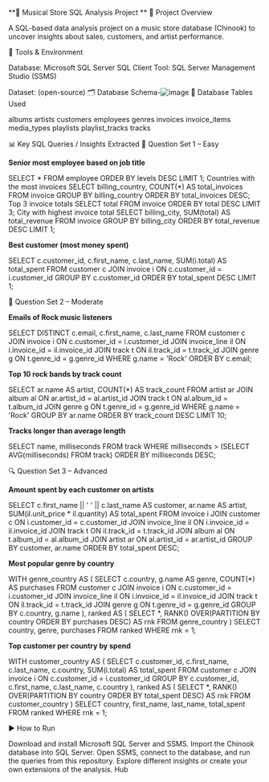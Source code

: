 **🎵 Musical Store SQL Analysis Project
**
📌 Project Overview

A SQL-based data analysis project on a music store database (Chinook) to uncover insights about sales, customers, and artist performance.

🧰 Tools & Environment

Database: Microsoft SQL Server
SQL Client Tool: SQL Server Management Studio (SSMS)


Dataset: (open-source)
🗂️ Database Schema-![image](https://github.com/user-attachments/assets/c010ceba-f554-4f48-ab3e-35896c50c3e9)
📂 Database Tables Used

albums
artists
customers
employees
genres
invoices
invoice_items
media_types
playlists
playlist_tracks
tracks

📊 Key SQL Queries / Insights Extracted
🎯 Question Set 1 – Easy

**Senior most employee based on job title**

SELECT * FROM employee ORDER BY levels DESC LIMIT 1;
Countries with the most invoices
SELECT billing_country, COUNT(*) AS total_invoices FROM invoice GROUP BY billing_country ORDER BY total_invoices DESC;
Top 3 invoice totals
SELECT total FROM invoice ORDER BY total DESC LIMIT 3;
City with highest invoice total
SELECT billing_city, SUM(total) AS total_revenue FROM invoice GROUP BY billing_city ORDER BY total_revenue DESC LIMIT 1;

**Best customer (most money spent)**

SELECT c.customer_id, c.first_name, c.last_name, SUM(i.total) AS total_spent 
FROM customer c 
JOIN invoice i ON c.customer_id = i.customer_id 
GROUP BY c.customer_id 
ORDER BY total_spent DESC 
LIMIT 1;

🧠 Question Set 2 – Moderate

**Emails of Rock music listeners**

SELECT DISTINCT c.email, c.first_name, c.last_name 
FROM customer c 
JOIN invoice i ON c.customer_id = i.customer_id 
JOIN invoice_line il ON i.invoice_id = il.invoice_id 
JOIN track t ON il.track_id = t.track_id 
JOIN genre g ON t.genre_id = g.genre_id 
WHERE g.name = 'Rock' 
ORDER BY c.email;

**Top 10 rock bands by track count**

SELECT ar.name AS artist, COUNT(*) AS track_count 
FROM artist ar 
JOIN album al ON ar.artist_id = al.artist_id 
JOIN track t ON al.album_id = t.album_id 
JOIN genre g ON t.genre_id = g.genre_id 
WHERE g.name = 'Rock' 
GROUP BY ar.name 
ORDER BY track_count DESC 
LIMIT 10;

**Tracks longer than average length**

SELECT name, milliseconds 
FROM track 
WHERE milliseconds > (SELECT AVG(milliseconds) FROM track) 
ORDER BY milliseconds DESC;

🔍 Question Set 3 – Advanced

**Amount spent by each customer on artists**

SELECT c.first_name || ' ' || c.last_name AS customer, ar.name AS artist, SUM(il.unit_price * il.quantity) AS total_spent 
FROM invoice i 
JOIN customer c ON i.customer_id = c.customer_id 
JOIN invoice_line il ON i.invoice_id = il.invoice_id 
JOIN track t ON il.track_id = t.track_id 
JOIN album al ON t.album_id = al.album_id 
JOIN artist ar ON al.artist_id = ar.artist_id 
GROUP BY customer, ar.name 
ORDER BY total_spent DESC;

**Most popular genre by country**

WITH genre_country AS (
  SELECT c.country, g.name AS genre, COUNT(*) AS purchases 
  FROM customer c 
  JOIN invoice i ON c.customer_id = i.customer_id 
  JOIN invoice_line il ON i.invoice_id = il.invoice_id 
  JOIN track t ON il.track_id = t.track_id 
  JOIN genre g ON t.genre_id = g.genre_id 
  GROUP BY c.country, g.name
), ranked AS (
  SELECT *, RANK() OVER(PARTITION BY country ORDER BY purchases DESC) AS rnk 
  FROM genre_country
)
SELECT country, genre, purchases 
FROM ranked 
WHERE rnk = 1;

**Top customer per country by spend**

WITH customer_country AS (
  SELECT c.customer_id, c.first_name, c.last_name, c.country, SUM(i.total) AS total_spent 
  FROM customer c 
  JOIN invoice i ON c.customer_id = i.customer_id 
  GROUP BY c.customer_id, c.first_name, c.last_name, c.country
), ranked AS (
  SELECT *, RANK() OVER(PARTITION BY country ORDER BY total_spent DESC) AS rnk 
  FROM customer_country
)
SELECT country, first_name, last_name, total_spent 
FROM ranked 
WHERE rnk = 1;

▶️ How to Run

Download and install Microsoft SQL Server and SSMS.
Import the Chinook database into SQL Server.
Open SSMS, connect to the database, and run the queries from this repository.
Explore different insights or create your own extensions of the analysis.
Hub
